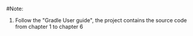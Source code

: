 

#Note:
       

1. Follow the "Gradle User guide", the project contains the source code from chapter 1 to chapter 6
